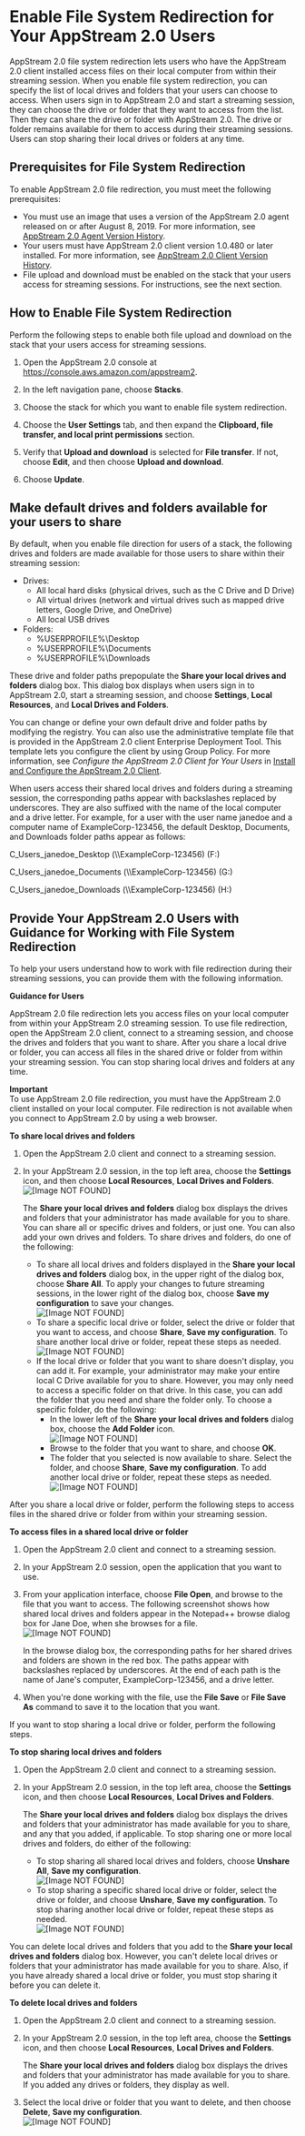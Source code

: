 # Enable File System Redirection for Your AppStream 2\.0 Users<a name="enable-file-system-redirection"></a>

AppStream 2\.0 file system redirection lets users who have the AppStream 2\.0 client installed access files on their local computer from within their streaming session\. When you enable file system redirection, you can specify the list of local drives and folders that your users can choose to access\. When users sign in to AppStream 2\.0 and start a streaming session, they can choose the drive or folder that they want to access from the list\. Then they can share the drive or folder with AppStream 2\.0\. The drive or folder remains available for them to access during their streaming sessions\. Users can stop sharing their local drives or folders at any time\.

## Prerequisites for File System Redirection<a name="file-system-redirection-prerequisites"></a>

To enable AppStream 2\.0 file redirection, you must meet the following prerequisites:
+ You must use an image that uses a version of the AppStream 2\.0 agent released on or after August 8, 2019\. For more information, see [AppStream 2\.0 Agent Version History](agent-software-versions.md)\.
+ Your users must have AppStream 2\.0 client version 1\.0\.480 or later installed\. For more information, see [AppStream 2\.0 Client Version History](client-release-versions.md)\.
+ File upload and download must be enabled on the stack that your users access for streaming sessions\. For instructions, see the next section\.

## How to Enable File System Redirection<a name="-how-to-enable-file-system-redirection"></a>

Perform the following steps to enable both file upload and download on the stack that your users access for streaming sessions\. 

1. Open the AppStream 2\.0 console at [https://console\.aws\.amazon\.com/appstream2](https://console.aws.amazon.com/appstream2)\.

1. In the left navigation pane, choose **Stacks**\.

1. Choose the stack for which you want to enable file system redirection\.

1. Choose the **User Settings** tab, and then expand the **Clipboard, file transfer, and local print permissions** section\.

1. Verify that **Upload and download** is selected for **File transfer**\. If not, choose **Edit**, and then choose **Upload and download**\.

1. Choose **Update**\.

## Make default drives and folders available for your users to share<a name="prepopulate-drives-folders-system-redirection"></a>

By default, when you enable file direction for users of a stack, the following drives and folders are made available for those users to share within their streaming session:
+ Drives:
  + All local hard disks \(physical drives, such as the C Drive and D Drive\)
  + All virtual drives \(network and virtual drives such as mapped drive letters, Google Drive, and OneDrive\)
  + All local USB drives
+ Folders:
  + %USERPROFILE%\\Desktop
  + %USERPROFILE%\\Documents
  + %USERPROFILE%\\Downloads

These drive and folder paths prepopulate the **Share your local drives and folders** dialog box\. This dialog box displays when users sign in to AppStream 2\.0, start a streaming session, and choose **Settings**, **Local Resources**, and **Local Drives and Folders**\. 

You can change or define your own default drive and folder paths by modifying the registry\. You can also use the administrative template file that is provided in the AppStream 2\.0 client Enterprise Deployment Tool\. This template lets you configure the client by using Group Policy\. For more information, see *Configure the AppStream 2\.0 Client for Your Users* in [Install and Configure the AppStream 2\.0 Client](install-configure-client.md)\.

When users access their shared local drives and folders during a streaming session, the corresponding paths appear with backslashes replaced by underscores\. They are also suffixed with the name of the local computer and a drive letter\. For example, for a user with the user name janedoe and a computer name of ExampleCorp\-123456, the default Desktop, Documents, and Downloads folder paths appear as follows:

C\_Users\_janedoe\_Desktop \(\\\\ExampleCorp\-123456\) \(F:\)

C\_Users\_janedoe\_Documents \(\\\\ExampleCorp\-123456\) \(G:\)

C\_Users\_janedoe\_Downloads \(\\\\ExampleCorp\-123456\) \(H:\)

## Provide Your AppStream 2\.0 Users with Guidance for Working with File System Redirection<a name="end-user-guidance-file-system-direction"></a>

To help your users understand how to work with file redirection during their streaming sessions, you can provide them with the following information\. 

**Guidance for Users**

AppStream 2\.0 file redirection lets you access files on your local computer from within your AppStream 2\.0 streaming session\. To use file redirection, open the AppStream 2\.0 client, connect to a streaming session, and choose the drives and folders that you want to share\. After you share a local drive or folder, you can access all files in the shared drive or folder from within your streaming session\. You can stop sharing local drives and folders at any time\.

**Important**  
To use AppStream 2\.0 file redirection, you must have the AppStream 2\.0 client installed on your local computer\. File redirection is not available when you connect to AppStream 2\.0 by using a web browser\.

**To share local drives and folders**

1. Open the AppStream 2\.0 client and connect to a streaming session\.

1. In your AppStream 2\.0 session, in the top left area, choose the **Settings** icon, and then choose **Local Resources**, **Local Drives and Folders**\.   
![\[Image NOT FOUND\]](http://docs.aws.amazon.com/appstream2/latest/developerguide/images/AppStream2-Client-Local-Drives-Folders-MenuOptions.png)

   The **Share your local drives and folders** dialog box displays the drives and folders that your administrator has made available for you to share\. You can share all or specific drives and folders, or just one\. You can also add your own drives and folders\. To share drives and folders, do one of the following:
   + To share all local drives and folders displayed in the **Share your local drives and folders** dialog box, in the upper right of the dialog box, choose **Share All**\. To apply your changes to future streaming sessions, in the lower right of the dialog box, choose **Save my configuration** to save your changes\.   
![\[Image NOT FOUND\]](http://docs.aws.amazon.com/appstream2/latest/developerguide/images/AppStream2-Client-Local-Drives-Folders-ShareAll.png)
   + To share a specific local drive or folder, select the drive or folder that you want to access, and choose **Share**, **Save my configuration**\. To share another local drive or folder, repeat these steps as needed\.  
![\[Image NOT FOUND\]](http://docs.aws.amazon.com/appstream2/latest/developerguide/images/AppStream2-Client-Local-Drives-Folders-Share-Specific.png)
   + If the local drive or folder that you want to share doesn't display, you can add it\. For example, your administrator may make your entire local C Drive available for you to share\. However, you may only need to access a specific folder on that drive\. In this case, you can add the folder that you need and share the folder only\. To choose a specific folder, do the following:
     + In the lower left of the **Share your local drives and folders** dialog box, choose the **Add Folder** icon\.  
![\[Image NOT FOUND\]](http://docs.aws.amazon.com/appstream2/latest/developerguide/images/AppStream2-Client-Local-Drives-Folders-Add-Specific-Folder.png)
     + Browse to the folder that you want to share, and choose **OK**\.
     + The folder that you selected is now available to share\. Select the folder, and choose **Share**, **Save my configuration**\. To add another local drive or folder, repeat these steps as needed\.  
![\[Image NOT FOUND\]](http://docs.aws.amazon.com/appstream2/latest/developerguide/images/AppStream2-Client-Local-Drive-Folders-SpecificFolderAdded.PNG)

After you share a local drive or folder, perform the following steps to access files in the shared drive or folder from within your streaming session\. 

**To access files in a shared local drive or folder**

1. Open the AppStream 2\.0 client and connect to a streaming session\.

1. In your AppStream 2\.0 session, open the application that you want to use\.

1. From your application interface, choose **File Open**, and browse to the file that you want to access\. The following screenshot shows how shared local drives and folders appear in the Notepad\+\+ browse dialog box for Jane Doe, when she browses for a file\.   
![\[Image NOT FOUND\]](http://docs.aws.amazon.com/appstream2/latest/developerguide/images/AppStream2-Client-Local-Drives-Folders-Access-Shared-Drives-Folders.png)

   In the browse dialog box, the corresponding paths for her shared drives and folders are shown in the red box\. The paths appear with backslashes replaced by underscores\. At the end of each path is the name of Jane's computer, ExampleCorp\-123456, and a drive letter\.

1. When you're done working with the file, use the **File Save** or **File Save As** command to save it to the location that you want\.

If you want to stop sharing a local drive or folder, perform the following steps\.

**To stop sharing local drives and folders**

1. Open the AppStream 2\.0 client and connect to a streaming session\.

1. In your AppStream 2\.0 session, in the top left area, choose the **Settings** icon, and then choose **Local Resources**, **Local Drives and Folders**\. 

   The **Share your local drives and folders** dialog box displays the drives and folders that your administrator has made available for you to share, and any that you added, if applicable\. To stop sharing one or more local drives and folders, do either of the following:
   + To stop sharing all shared local drives and folders, choose **Unshare All**, **Save my configuration**\.  
![\[Image NOT FOUND\]](http://docs.aws.amazon.com/appstream2/latest/developerguide/images/AppStream2-Client-Local-Drives-Folders-UnshareAll.png)
   + To stop sharing a specific shared local drive or folder, select the drive or folder, and choose **Unshare**, **Save my configuration**\. To stop sharing another local drive or folder, repeat these steps as needed\.  
![\[Image NOT FOUND\]](http://docs.aws.amazon.com/appstream2/latest/developerguide/images/AppStream2-Client-Local-Drives-Folders-UnshareAll.png)

You can delete local drives and folders that you add to the **Share your local drives and folders** dialog box\. However, you can't delete local drives or folders that your administrator has made available for you to share\. Also, if you have already shared a local drive or folder, you must stop sharing it before you can delete it\.

**To delete local drives and folders**

1. Open the AppStream 2\.0 client and connect to a streaming session\.

1. In your AppStream 2\.0 session, in the top left area, choose the **Settings** icon, and then choose **Local Resources**, **Local Drives and Folders**\. 

   The **Share your local drives and folders** dialog box displays the drives and folders that your administrator has made available for you to share\. If you added any drives or folders, they display as well\.

1. Select the local drive or folder that you want to delete, and then choose **Delete**, **Save my configuration**\.  
![\[Image NOT FOUND\]](http://docs.aws.amazon.com/appstream2/latest/developerguide/images/AppStream2-Client-Local-Drive-Folders-SpecificFolderAdded-Delete.png)